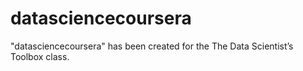 # datasciencecoursera
"datasciencecoursera" has been created for the The Data Scientist’s Toolbox class.
